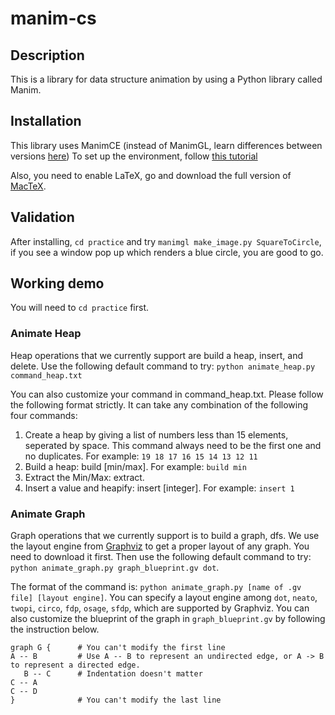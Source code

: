 # manim-cs

## Description

This is a library for data structure animation by using a Python library called Manim.

## Installation

This library uses ManimCE (instead of ManimGL, learn differences between versions [here](https://docs.manim.community/en/stable/installation/versions.html)) To set up the environment, follow [this tutorial](https://docs.manim.community/en/stable/installation.html)

Also, you need to enable LaTeX, go and download the full version of [MacTeX](http://www.tug.org/mactex/).

## Validation

After installing, `cd practice` and try `manimgl make_image.py SquareToCircle`, if you see a window pop up which renders a blue circle, you are good to go.

## Working demo

You will need to `cd practice` first.

### Animate Heap

Heap operations that we currently support are build a heap, insert, and delete. Use the following default command to try: `python animate_heap.py command_heap.txt`

You can also customize your command in command_heap.txt. Please follow the following format strictly. It can take any combination of the following four commands:

1. Create a heap by giving a list of numbers less than 15 elements, seperated by space. This command always need to be the first one and no duplicates. For example: `19 18 17 16 15 14 13 12 11`
2. Build a heap: build [min/max]. For example: `build min`
3. Extract the Min/Max: extract.
4. Insert a value and heapify: insert [integer]. For example: `insert 1`

### Animate Graph

Graph operations that we currently support is to build a graph, dfs. We use the layout engine from [Graphviz](https://graphviz.org) to get a proper layout of any graph. You need to download it first. Then use the following default command to try: `python animate_graph.py graph_blueprint.gv dot`.

The format of the command is: `python animate_graph.py [name of .gv file] [layout engine]`. You can specify a layout engine among `dot`, `neato`, `twopi`, `circo`, `fdp`, `osage`, `sfdp`, which are supported by Graphviz. You can also customize the blueprint of the graph in `graph_blueprint.gv` by following the instruction below.

```
graph G {      # You can't modify the first line
A -- B         # Use A -- B to represent an undirected edge, or A -> B to represent a directed edge.
   B -- C      # Indentation doesn't matter
C -- A
C -- D
}              # You can't modify the last line
```
